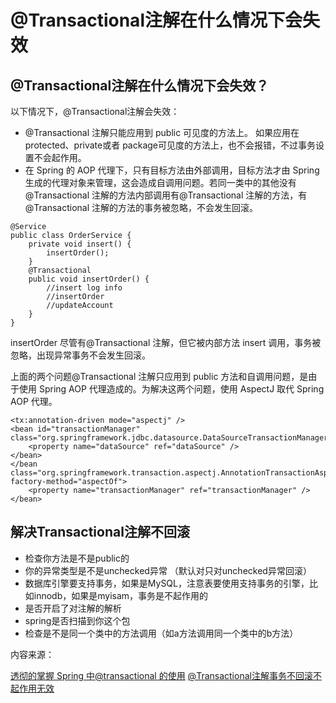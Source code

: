 # @Transactional注解在什么情况下会失效

## @Transactional注解在什么情况下会失效？

以下情况下，@Transactional注解会失效：

* @Transactional 注解只能应用到 public 可见度的方法上。 如果应用在protected、private或者 package可见度的方法上，也不会报错，不过事务设置不会起作用。
* 在 Spring 的 AOP 代理下，只有目标方法由外部调用，目标方法才由 Spring 生成的代理对象来管理，这会造成自调用问题。若同一类中的其他没有@Transactional 注解的方法内部调用有@Transactional 注解的方法，有@Transactional 注解的方法的事务被忽略，不会发生回滚。

```text
@Service
public class OrderService {
    private void insert() {
        insertOrder();
    }
    @Transactional
    public void insertOrder() {
        //insert log info
        //insertOrder
        //updateAccount
    }
}
```

insertOrder 尽管有@Transactional 注解，但它被内部方法 insert 调用，事务被忽略，出现异常事务不会发生回滚。

上面的两个问题@Transactional 注解只应用到 public 方法和自调用问题，是由于使用 Spring AOP 代理造成的。为解决这两个问题，使用 AspectJ 取代 Spring AOP 代理。

```text
<tx:annotation-driven mode="aspectj" />
<bean id="transactionManager" class="org.springframework.jdbc.datasource.DataSourceTransactionManager">
    <property name="dataSource" ref="dataSource" />
</bean>
</bean class="org.springframework.transaction.aspectj.AnnotationTransactionAspect" factory-method="aspectOf">
    <property name="transactionManager" ref="transactionManager" />
</bean>
```

## 解决Transactional注解不回滚

* 检查你方法是不是public的
* 你的异常类型是不是unchecked异常 （默认对只对unchecked异常回滚）
* 数据库引擎要支持事务，如果是MySQL，注意表要使用支持事务的引擎，比如innodb，如果是myisam，事务是不起作用的
* 是否开启了对注解的解析
* spring是否扫描到你这个包
* 检查是不是同一个类中的方法调用（如a方法调用同一个类中的b方法）

内容来源：

[透彻的掌握 Spring 中@transactional 的使用](https://www.ibm.com/developerworks/cn/java/j-master-spring-transactional-use/index.html) [@Transactional注解事务不回滚不起作用无效](http://www.cnblogs.com/powerwu/articles/8392606.html)

